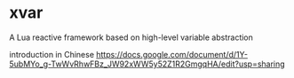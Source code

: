 # xvar
A Lua reactive framework based on high-level variable abstraction

introduction in Chinese https://docs.google.com/document/d/1Y-5ubMYo_g-TwWvRhwFBz_JW92xWW5y52Z1R2GmgqHA/edit?usp=sharing

